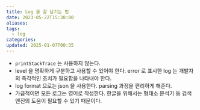 ```yaml
---
title: Log 를 잘 남기는 법
date: 2023-05-22T15:38:00
aliases: 
tags:
  - log
categories: 
updated: 2025-01-07T00:35
---
```


- `printStackTrace` 는 사용하지 않는다.
- level 을 명확하게 구분하고 사용할 수 있어야 한다. error 로 표시한 log 는 개발자의 즉각적인 조치가 필요함을 나타내야 한다.
- log format 으로는 json 을 사용한다. parsing 과정을 편리하게 해준다.
- 가급적이면 모든 로그는 영어로 작성한다. 한글을 위해서는 형태소 분석기 등 검색엔진의 도움이 필요할 수 있기 때문이다.
